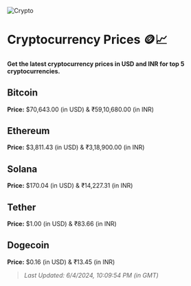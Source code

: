 
![Crypto](https://www.techguide.com.au/wp-content/uploads/2020/11/crypto3.jpeg)

# Cryptocurrency Prices 🪙📈

#### Get the latest cryptocurrency prices in USD and INR for top 5 cryptocurrencies.

## Bitcoin

**Price:** $70,643.00 (in USD) & ₹59,10,680.00 (in INR)

## Ethereum

**Price:** $3,811.43 (in USD) & ₹3,18,900.00 (in INR)

## Solana

**Price:** $170.04 (in USD) & ₹14,227.31 (in INR)

## Tether

**Price:** $1.00 (in USD) & ₹83.66 (in INR)

## Dogecoin

**Price:** $0.16 (in USD) & ₹13.45 (in INR)

> _Last Updated: 6/4/2024, 10:09:54 PM (in GMT)_
